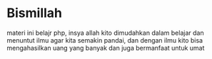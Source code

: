 # Bismillah

materi ini belajr php, insya allah kito dimudahkan dalam belajar dan menuntut ilmu agar kita semakin pandai, dan dengan ilmu kito bisa mengahasilkan uang yang banyak dan juga bermanfaat untuk umat

